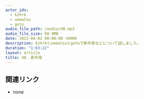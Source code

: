 ```yaml
---
actor_ids:
  - kzhrk
  - uematsu
  - goto
audio_file_path: /audio/40.mp3
audio_file_size: 60.9MB
date: 2022-04-02 00:00:00 +0900
description: kzhrkとuematsuとgotoで新年度などについて話しました。
duration: "1:03:22"
layout: article
title: 40. 新年度
---
```


<!-- prettier-ignore-start -->

## 関連リンク

- none

<!-- prettier-ignore-end -->
